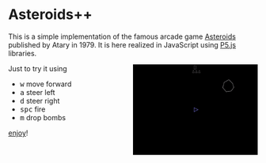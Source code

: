 # Asteroids++

This is a simple implementation of the famous arcade game [Asteroids](https://en.wikipedia.org/wiki/Asteroids_%28video_game%29) published by Atary in 1979. It is here realized in JavaScript using [P5.js](https://p5js.org/) libraries.

<img align="right" width="50%" src="assets/play.gif"/>

Just to try it using

+ <kbd>w</kbd> move forward
+ <kbd>a</kbd> steer left
+ <kbd>d</kbd> steer right
+ <kbd>spc</kbd> fire
+ <kbd>m</kbd> drop bombs

[enjoy](https://matteogiorgi.github.io/asteroids_plus_plus/src)!
